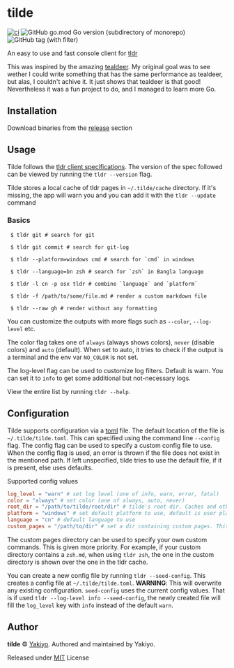 # tilde
[![ci](https://github.com/Yakiyo/tilde/actions/workflows/ci.yml/badge.svg?branch=main)](https://github.com/Yakiyo/tilde/actions/workflows/ci.yml) ![GitHub go.mod Go version (subdirectory of monorepo)](https://img.shields.io/github/go-mod/go-version/Yakiyo/tilde) ![GitHub tag (with filter)](https://img.shields.io/github/v/tag/Yakiyo/tilde?label=version)


An easy to use and fast console client for [tldr](https://github.com/tldr-pages/tldr)

This was inspired by the amazing [tealdeer](https://github.com/dbrgn/tealdeer). My original goal was to see wether I could write something that has the same performance as tealdeer, but alas, I couldn't achive it. It just shows that tealdeer is that good! Nevertheless it was a fun project to do, and I managed to learn more Go.

## Installation

Download binaries from the [release](https://github.com/Yakiyo/tilde/releases/latest) section

## Usage
Tilde follows the [tldr client specifications](https://github.com/tldr-pages/tldr/blob/main/CLIENT-SPECIFICATION.md). The version of the spec followed can be viewed by running the `tldr --version` flag. 

Tilde stores a local cache of tldr pages in `~/.tilde/cache` directory. If it's missing, the app will warn you and you can add it with the `tldr --update` command

### Basics
```shell
 $ tldr git # search for git

 $ tldr git commit # search for git-log

 $ tldr --platform=windows cmd # search for `cmd` in windows

 $ tldr --language=bn zsh # search for `zsh` in Bangla language

 $ tldr -l cn -p osx tldr # combine `language` and `platform`

 $ tldr -f /path/to/some/file.md # render a custom markdown file

 $ tldr --raw gh # render without any formatting

```

You can customize the outputs with more flags such as `--color`, `--log-level` etc. 

The color flag takes one of `always` (always shows colors), `never` (disable colors) and `auto` (default). When set to auto, it tries to check if the output is a terminal and the env var `NO_COLOR` is not set.

The log-level flag can be used to customize log filters. Default is warn. You can set it to `info` to get some additional but not-necessary logs.

View the entire list by running `tldr --help`.

## Configuration
Tilde supports configuration via a [toml](https://toml.io) file. The default location of the file is `~/.tilde/tilde.toml`. This can specified using the command line `--config` flag. The config flag can be used to specify a custom config file to use. When the config flag is used, an error is thrown if the file does not exist in the mentioned path. If left unspecified, tilde tries to use the default file, if it is present, else uses defaults.

Supported config values
```toml
log_level = "warn" # set log level (one of info, warn, error, fatal)
color = "always" # set color (one of always, auto, never)
root_dir = "/path/to/tilde/root/dir" # tilde's root dir. Caches and other things are stored here. defaults to ~/.tilde
platform = "windows" # set default platform to use, default is user platform
language = "cn" # default language to use
custom_pages = "/path/to/dir" # set a dir containing custom pages. This are prioritized before the main cache files
```
The custom pages directory can be used to specify your own custom commands. This is given more priority. For example, if your custom directory contains a `zsh.md`, when using `tldr zsh`, the one in the custom directory is shown over the one in the tldr cache.

You can create a new config file by running `tldr --seed-config`. This creates a config file at `~/.tilde/tilde.toml`. **WARNING**: This will overwrite any existing configuration. `seed-config` uses the current config values. That is if used `tldr --log-level info --seed-config`, the newly created file will fill the `log_level` key with `info` instead of the default `warn`.
## Author

**tilde** © [Yakiyo](https://github.com/Yakiyo). Authored and maintained by Yakiyo.

Released under [MIT](https://opensource.org/licenses/MIT) License